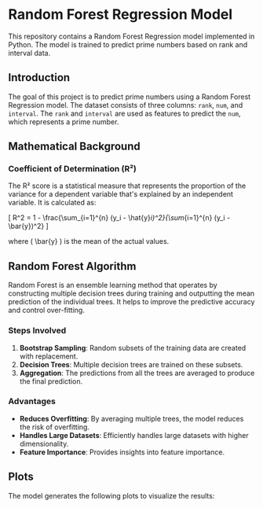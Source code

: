 # Random Forest Regression Model

This repository contains a Random Forest Regression model implemented in Python. The model is trained to predict prime numbers based on rank and interval data.

## Introduction

The goal of this project is to predict prime numbers using a Random Forest Regression model. The dataset consists of three columns: `rank`, `num`, and `interval`. The `rank` and `interval` are used as features to predict the `num`, which represents a prime number.

## Mathematical Background

### Coefficient of Determination (R²)

The R² score is a statistical measure that represents the proportion of the variance for a dependent variable that's explained by an independent variable. It is calculated as:

\[ R^2 = 1 - \frac{\sum_{i=1}^{n} (y_i - \hat{y}_i)^2}{\sum_{i=1}^{n} (y_i - \bar{y})^2} \]

where \( \bar{y} \) is the mean of the actual values.

## Random Forest Algorithm

Random Forest is an ensemble learning method that operates by constructing multiple decision trees during training and outputting the mean prediction of the individual trees. It helps to improve the predictive accuracy and control over-fitting.

### Steps Involved

1. **Bootstrap Sampling**: Random subsets of the training data are created with replacement.
2. **Decision Trees**: Multiple decision trees are trained on these subsets.
3. **Aggregation**: The predictions from all the trees are averaged to produce the final prediction.

### Advantages

- **Reduces Overfitting**: By averaging multiple trees, the model reduces the risk of overfitting.
- **Handles Large Datasets**: Efficiently handles large datasets with higher dimensionality.
- **Feature Importance**: Provides insights into feature importance.

## Plots

The model generates the following plots to visualize the results:

